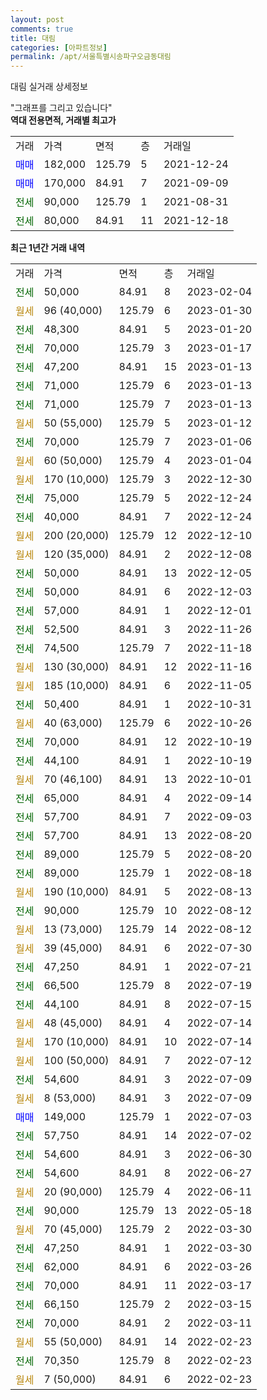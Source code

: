 ```yaml
---
layout: post
comments: true
title: 대림
categories: [아파트정보]
permalink: /apt/서울특별시송파구오금동대림
---
```


대림 실거래 상세정보

<script type="text/javascript">
  google.charts.load('current', {'packages':['line', 'corechart']});
  google.charts.setOnLoadCallback(drawChart);

  function drawChart() {
    var data = new google.visualization.DataTable();
    data.addColumn('date', '거래일');
    data.addColumn('number', "매매");
    data.addColumn('number', "전세");
    data.addColumn('number', "전매");

    data.addRows([[new Date(Date.parse("2023-02-04")), null, 50000, null], [new Date(Date.parse("2023-01-30")), null, null, null], [new Date(Date.parse("2023-01-20")), null, 48300, null], [new Date(Date.parse("2023-01-17")), null, 70000, null], [new Date(Date.parse("2023-01-13")), null, 47200, null], [new Date(Date.parse("2023-01-13")), null, 71000, null], [new Date(Date.parse("2023-01-13")), null, 71000, null], [new Date(Date.parse("2023-01-12")), null, null, null], [new Date(Date.parse("2023-01-06")), null, 70000, null], [new Date(Date.parse("2023-01-04")), null, null, null], [new Date(Date.parse("2022-12-30")), null, null, null], [new Date(Date.parse("2022-12-24")), null, 75000, null], [new Date(Date.parse("2022-12-24")), null, 40000, null], [new Date(Date.parse("2022-12-10")), null, null, null], [new Date(Date.parse("2022-12-08")), null, null, null], [new Date(Date.parse("2022-12-05")), null, 50000, null], [new Date(Date.parse("2022-12-03")), null, 50000, null], [new Date(Date.parse("2022-12-01")), null, 57000, null], [new Date(Date.parse("2022-11-26")), null, 52500, null], [new Date(Date.parse("2022-11-18")), null, 74500, null], [new Date(Date.parse("2022-11-16")), null, null, null], [new Date(Date.parse("2022-11-05")), null, null, null], [new Date(Date.parse("2022-10-31")), null, 50400, null], [new Date(Date.parse("2022-10-26")), null, null, null], [new Date(Date.parse("2022-10-19")), null, 70000, null], [new Date(Date.parse("2022-10-19")), null, 44100, null], [new Date(Date.parse("2022-10-01")), null, null, null], [new Date(Date.parse("2022-09-14")), null, 65000, null], [new Date(Date.parse("2022-09-03")), null, 57700, null], [new Date(Date.parse("2022-08-20")), null, 57700, null], [new Date(Date.parse("2022-08-20")), null, 89000, null], [new Date(Date.parse("2022-08-18")), null, 89000, null], [new Date(Date.parse("2022-08-13")), null, null, null], [new Date(Date.parse("2022-08-12")), null, 90000, null], [new Date(Date.parse("2022-08-12")), null, null, null], [new Date(Date.parse("2022-07-30")), null, null, null], [new Date(Date.parse("2022-07-21")), null, 47250, null], [new Date(Date.parse("2022-07-19")), null, 66500, null], [new Date(Date.parse("2022-07-15")), null, 44100, null], [new Date(Date.parse("2022-07-14")), null, null, null], [new Date(Date.parse("2022-07-14")), null, null, null], [new Date(Date.parse("2022-07-12")), null, null, null], [new Date(Date.parse("2022-07-09")), null, 54600, null], [new Date(Date.parse("2022-07-09")), null, null, null], [new Date(Date.parse("2022-07-03")), 149000, null, null], [new Date(Date.parse("2022-07-02")), null, 57750, null], [new Date(Date.parse("2022-06-30")), null, 54600, null], [new Date(Date.parse("2022-06-27")), null, 54600, null], [new Date(Date.parse("2022-06-11")), null, null, null], [new Date(Date.parse("2022-05-18")), null, 90000, null], [new Date(Date.parse("2022-03-30")), null, null, null], [new Date(Date.parse("2022-03-30")), null, 47250, null], [new Date(Date.parse("2022-03-26")), null, 62000, null], [new Date(Date.parse("2022-03-17")), null, 70000, null], [new Date(Date.parse("2022-03-15")), null, 66150, null], [new Date(Date.parse("2022-03-11")), null, 70000, null], [new Date(Date.parse("2022-02-23")), null, null, null], [new Date(Date.parse("2022-02-23")), null, 70350, null], [new Date(Date.parse("2022-02-23")), null, null, null]]);

    var options = {
      hAxis: {
        format: 'yyyy/MM/dd'
      },    
      lineWidth: 0,
      pointsVisible: true,    
      title: '최근 1년간 유형별 실거래가 분포',
      legend: { position: 'bottom' }
    };

    var formatter = new google.visualization.NumberFormat({pattern:'###,###'} );
    formatter.format(data, 1);
    formatter.format(data, 2);
    
    setTimeout(function() {
        var chart = new google.visualization.LineChart(document.getElementById('columnchart_material'));
        chart.draw(data, (options));
        document.getElementById('loading').style.display = 'none';
    }, 200);
  }
</script>


<div id="loading" style="z-index:20; display: block; margin-left: 0px">"그래프를 그리고 있습니다"</div>
<div id="columnchart_material" style="width: 95%; margin-left: 0px; display: block"></div>
<!-- contents start -->
<b>역대 전용면적, 거래별 최고가</b>
<table class="sortable">
    <tr>
      <td>거래</td>
      <td>가격</td>
      <td>면적</td>
      <td>층</td>
      <td>거래일</td>
    </tr>
        <tr>
          <td><a style="color: blue">매매</a></td>
          <td>182,000</td>
          <td>125.79</td>
          <td>5</td>
          <td>2021-12-24</td>
        </tr>            <tr>
          <td><a style="color: blue">매매</a></td>
          <td>170,000</td>
          <td>84.91</td>
          <td>7</td>
          <td>2021-09-09</td>
        </tr>        
        <tr>
              <td><a style="color: darkgreen">전세</a></td>
              <td>90,000</td>
              <td>125.79</td>
              <td>1</td>
              <td>2021-08-31</td>
            </tr>            <tr>
              <td><a style="color: darkgreen">전세</a></td>
              <td>80,000</td>
              <td>84.91</td>
              <td>11</td>
              <td>2021-12-18</td>
            </tr>        
    
</table>

<b>최근 1년간 거래 내역</b>

<table class="sortable">
    <tr>
      <td>거래</td>
      <td>가격</td>
      <td>면적</td>
      <td>층</td>
      <td>거래일</td>
    </tr>
    <tr>
      <td><a style="color: darkgreen">전세</a></td>
      <td>50,000</td>
      <td>84.91</td>
      <td>8</td>
      <td>2023-02-04</td>
    </tr>          <tr>
      <td><a style="color: darkgoldenrod">월세</a></td>
      <td>96 (40,000)</td>
      <td>125.79</td>
      <td>6</td>
      <td>2023-01-30</td>
    </tr>          <tr>
      <td><a style="color: darkgreen">전세</a></td>
      <td>48,300</td>
      <td>84.91</td>
      <td>5</td>
      <td>2023-01-20</td>
    </tr>          <tr>
      <td><a style="color: darkgreen">전세</a></td>
      <td>70,000</td>
      <td>125.79</td>
      <td>3</td>
      <td>2023-01-17</td>
    </tr>          <tr>
      <td><a style="color: darkgreen">전세</a></td>
      <td>47,200</td>
      <td>84.91</td>
      <td>15</td>
      <td>2023-01-13</td>
    </tr>          <tr>
      <td><a style="color: darkgreen">전세</a></td>
      <td>71,000</td>
      <td>125.79</td>
      <td>6</td>
      <td>2023-01-13</td>
    </tr>          <tr>
      <td><a style="color: darkgreen">전세</a></td>
      <td>71,000</td>
      <td>125.79</td>
      <td>7</td>
      <td>2023-01-13</td>
    </tr>          <tr>
      <td><a style="color: darkgoldenrod">월세</a></td>
      <td>50 (55,000)</td>
      <td>125.79</td>
      <td>5</td>
      <td>2023-01-12</td>
    </tr>          <tr>
      <td><a style="color: darkgreen">전세</a></td>
      <td>70,000</td>
      <td>125.79</td>
      <td>7</td>
      <td>2023-01-06</td>
    </tr>          <tr>
      <td><a style="color: darkgoldenrod">월세</a></td>
      <td>60 (50,000)</td>
      <td>125.79</td>
      <td>4</td>
      <td>2023-01-04</td>
    </tr>          <tr>
      <td><a style="color: darkgoldenrod">월세</a></td>
      <td>170 (10,000)</td>
      <td>125.79</td>
      <td>3</td>
      <td>2022-12-30</td>
    </tr>          <tr>
      <td><a style="color: darkgreen">전세</a></td>
      <td>75,000</td>
      <td>125.79</td>
      <td>5</td>
      <td>2022-12-24</td>
    </tr>          <tr>
      <td><a style="color: darkgreen">전세</a></td>
      <td>40,000</td>
      <td>84.91</td>
      <td>7</td>
      <td>2022-12-24</td>
    </tr>          <tr>
      <td><a style="color: darkgoldenrod">월세</a></td>
      <td>200 (20,000)</td>
      <td>125.79</td>
      <td>12</td>
      <td>2022-12-10</td>
    </tr>          <tr>
      <td><a style="color: darkgoldenrod">월세</a></td>
      <td>120 (35,000)</td>
      <td>84.91</td>
      <td>2</td>
      <td>2022-12-08</td>
    </tr>          <tr>
      <td><a style="color: darkgreen">전세</a></td>
      <td>50,000</td>
      <td>84.91</td>
      <td>13</td>
      <td>2022-12-05</td>
    </tr>          <tr>
      <td><a style="color: darkgreen">전세</a></td>
      <td>50,000</td>
      <td>84.91</td>
      <td>6</td>
      <td>2022-12-03</td>
    </tr>          <tr>
      <td><a style="color: darkgreen">전세</a></td>
      <td>57,000</td>
      <td>84.91</td>
      <td>1</td>
      <td>2022-12-01</td>
    </tr>          <tr>
      <td><a style="color: darkgreen">전세</a></td>
      <td>52,500</td>
      <td>84.91</td>
      <td>3</td>
      <td>2022-11-26</td>
    </tr>          <tr>
      <td><a style="color: darkgreen">전세</a></td>
      <td>74,500</td>
      <td>125.79</td>
      <td>7</td>
      <td>2022-11-18</td>
    </tr>          <tr>
      <td><a style="color: darkgoldenrod">월세</a></td>
      <td>130 (30,000)</td>
      <td>84.91</td>
      <td>12</td>
      <td>2022-11-16</td>
    </tr>          <tr>
      <td><a style="color: darkgoldenrod">월세</a></td>
      <td>185 (10,000)</td>
      <td>84.91</td>
      <td>6</td>
      <td>2022-11-05</td>
    </tr>          <tr>
      <td><a style="color: darkgreen">전세</a></td>
      <td>50,400</td>
      <td>84.91</td>
      <td>1</td>
      <td>2022-10-31</td>
    </tr>          <tr>
      <td><a style="color: darkgoldenrod">월세</a></td>
      <td>40 (63,000)</td>
      <td>125.79</td>
      <td>6</td>
      <td>2022-10-26</td>
    </tr>          <tr>
      <td><a style="color: darkgreen">전세</a></td>
      <td>70,000</td>
      <td>84.91</td>
      <td>12</td>
      <td>2022-10-19</td>
    </tr>          <tr>
      <td><a style="color: darkgreen">전세</a></td>
      <td>44,100</td>
      <td>84.91</td>
      <td>1</td>
      <td>2022-10-19</td>
    </tr>          <tr>
      <td><a style="color: darkgoldenrod">월세</a></td>
      <td>70 (46,100)</td>
      <td>84.91</td>
      <td>13</td>
      <td>2022-10-01</td>
    </tr>          <tr>
      <td><a style="color: darkgreen">전세</a></td>
      <td>65,000</td>
      <td>84.91</td>
      <td>4</td>
      <td>2022-09-14</td>
    </tr>          <tr>
      <td><a style="color: darkgreen">전세</a></td>
      <td>57,700</td>
      <td>84.91</td>
      <td>7</td>
      <td>2022-09-03</td>
    </tr>          <tr>
      <td><a style="color: darkgreen">전세</a></td>
      <td>57,700</td>
      <td>84.91</td>
      <td>13</td>
      <td>2022-08-20</td>
    </tr>          <tr>
      <td><a style="color: darkgreen">전세</a></td>
      <td>89,000</td>
      <td>125.79</td>
      <td>5</td>
      <td>2022-08-20</td>
    </tr>          <tr>
      <td><a style="color: darkgreen">전세</a></td>
      <td>89,000</td>
      <td>125.79</td>
      <td>1</td>
      <td>2022-08-18</td>
    </tr>          <tr>
      <td><a style="color: darkgoldenrod">월세</a></td>
      <td>190 (10,000)</td>
      <td>84.91</td>
      <td>5</td>
      <td>2022-08-13</td>
    </tr>          <tr>
      <td><a style="color: darkgreen">전세</a></td>
      <td>90,000</td>
      <td>125.79</td>
      <td>10</td>
      <td>2022-08-12</td>
    </tr>          <tr>
      <td><a style="color: darkgoldenrod">월세</a></td>
      <td>13 (73,000)</td>
      <td>125.79</td>
      <td>14</td>
      <td>2022-08-12</td>
    </tr>          <tr>
      <td><a style="color: darkgoldenrod">월세</a></td>
      <td>39 (45,000)</td>
      <td>84.91</td>
      <td>6</td>
      <td>2022-07-30</td>
    </tr>          <tr>
      <td><a style="color: darkgreen">전세</a></td>
      <td>47,250</td>
      <td>84.91</td>
      <td>1</td>
      <td>2022-07-21</td>
    </tr>          <tr>
      <td><a style="color: darkgreen">전세</a></td>
      <td>66,500</td>
      <td>125.79</td>
      <td>8</td>
      <td>2022-07-19</td>
    </tr>          <tr>
      <td><a style="color: darkgreen">전세</a></td>
      <td>44,100</td>
      <td>84.91</td>
      <td>8</td>
      <td>2022-07-15</td>
    </tr>          <tr>
      <td><a style="color: darkgoldenrod">월세</a></td>
      <td>48 (45,000)</td>
      <td>84.91</td>
      <td>4</td>
      <td>2022-07-14</td>
    </tr>          <tr>
      <td><a style="color: darkgoldenrod">월세</a></td>
      <td>170 (10,000)</td>
      <td>84.91</td>
      <td>10</td>
      <td>2022-07-14</td>
    </tr>          <tr>
      <td><a style="color: darkgoldenrod">월세</a></td>
      <td>100 (50,000)</td>
      <td>84.91</td>
      <td>7</td>
      <td>2022-07-12</td>
    </tr>          <tr>
      <td><a style="color: darkgreen">전세</a></td>
      <td>54,600</td>
      <td>84.91</td>
      <td>3</td>
      <td>2022-07-09</td>
    </tr>          <tr>
      <td><a style="color: darkgoldenrod">월세</a></td>
      <td>8 (53,000)</td>
      <td>84.91</td>
      <td>3</td>
      <td>2022-07-09</td>
    </tr>          <tr>
      <td><a style="color: blue">매매</a></td>
      <td>149,000</td>
      <td>125.79</td>
      <td>1</td>
      <td>2022-07-03</td>
    </tr>          <tr>
      <td><a style="color: darkgreen">전세</a></td>
      <td>57,750</td>
      <td>84.91</td>
      <td>14</td>
      <td>2022-07-02</td>
    </tr>          <tr>
      <td><a style="color: darkgreen">전세</a></td>
      <td>54,600</td>
      <td>84.91</td>
      <td>3</td>
      <td>2022-06-30</td>
    </tr>          <tr>
      <td><a style="color: darkgreen">전세</a></td>
      <td>54,600</td>
      <td>84.91</td>
      <td>8</td>
      <td>2022-06-27</td>
    </tr>          <tr>
      <td><a style="color: darkgoldenrod">월세</a></td>
      <td>20 (90,000)</td>
      <td>125.79</td>
      <td>4</td>
      <td>2022-06-11</td>
    </tr>          <tr>
      <td><a style="color: darkgreen">전세</a></td>
      <td>90,000</td>
      <td>125.79</td>
      <td>13</td>
      <td>2022-05-18</td>
    </tr>          <tr>
      <td><a style="color: darkgoldenrod">월세</a></td>
      <td>70 (45,000)</td>
      <td>125.79</td>
      <td>2</td>
      <td>2022-03-30</td>
    </tr>          <tr>
      <td><a style="color: darkgreen">전세</a></td>
      <td>47,250</td>
      <td>84.91</td>
      <td>1</td>
      <td>2022-03-30</td>
    </tr>          <tr>
      <td><a style="color: darkgreen">전세</a></td>
      <td>62,000</td>
      <td>84.91</td>
      <td>6</td>
      <td>2022-03-26</td>
    </tr>          <tr>
      <td><a style="color: darkgreen">전세</a></td>
      <td>70,000</td>
      <td>84.91</td>
      <td>11</td>
      <td>2022-03-17</td>
    </tr>          <tr>
      <td><a style="color: darkgreen">전세</a></td>
      <td>66,150</td>
      <td>125.79</td>
      <td>2</td>
      <td>2022-03-15</td>
    </tr>          <tr>
      <td><a style="color: darkgreen">전세</a></td>
      <td>70,000</td>
      <td>84.91</td>
      <td>2</td>
      <td>2022-03-11</td>
    </tr>          <tr>
      <td><a style="color: darkgoldenrod">월세</a></td>
      <td>55 (50,000)</td>
      <td>84.91</td>
      <td>14</td>
      <td>2022-02-23</td>
    </tr>          <tr>
      <td><a style="color: darkgreen">전세</a></td>
      <td>70,350</td>
      <td>125.79</td>
      <td>8</td>
      <td>2022-02-23</td>
    </tr>          <tr>
      <td><a style="color: darkgoldenrod">월세</a></td>
      <td>7 (50,000)</td>
      <td>84.91</td>
      <td>6</td>
      <td>2022-02-23</td>
    </tr>      </table>
<!-- contents end -->    

